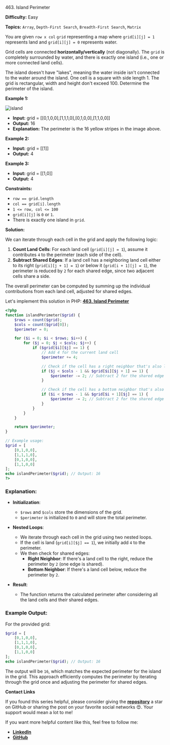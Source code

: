 463\. Island Perimeter

**Difficulty:** Easy

**Topics:** `Array`, `Depth-First Search`, `Breadth-First Search`, `Matrix`

You are given `row x col` `grid` representing a map where `grid[i][j] = 1` represents land and `grid[i][j] = 0` represents water.

Grid cells are connected **horizontally/vertically** (not diagonally). The `grid` is completely surrounded by water, and there is exactly one island (i.e., one or more connected land cells).

The island doesn't have "lakes", meaning the water inside isn't connected to the water around the island. One cell is a square with side length 1. The grid is rectangular, width and height don't exceed 100. Determine the perimeter of the island.

**Example 1:**

![island](https://assets.leetcode.com/uploads/2018/10/12/island.png)

- **Input:** grid = [[0,1,0,0],[1,1,1,0],[0,1,0,0],[1,1,0,0]]
- **Output:** 16
- **Explanation:** The perimeter is the 16 yellow stripes in the image above.

**Example 2:**

- **Input:** grid = [[1]]
- **Output:** 4

**Example 3:**

- **Input:** grid = [[1,0]]
- **Output:** 4

**Constraints:**

- `row == grid.length`
- `col == grid[i].length`
- `1 <= row, col <= 100`
- `grid[i][j]` is `0` or `1`.
- There is exactly one island in `grid`.


**Solution:**

We can iterate through each cell in the grid and apply the following logic:

1. **Count Land Cells**: For each land cell (`grid[i][j] = 1`), assume it contributes `4` to the perimeter (each side of the cell).
2. **Subtract Shared Edges**: If a land cell has a neighboring land cell either to its right (`grid[i][j + 1] = 1`) or below it (`grid[i + 1][j] = 1`), the perimeter is reduced by `2` for each shared edge, since two adjacent cells share a side.

The overall perimeter can be computed by summing up the individual contributions from each land cell, adjusted for shared edges.

Let's implement this solution in PHP: **[463. Island Perimeter](https://github.com/mah-shamim/leet-code-in-php/tree/main/algorithms/000463-island-perimeter/solution.php)**

```php
<?php
function islandPerimeter($grid) {
    $rows = count($grid);
    $cols = count($grid[0]);
    $perimeter = 0;

    for ($i = 0; $i < $rows; $i++) {
        for ($j = 0; $j < $cols; $j++) {
            if ($grid[$i][$j] == 1) {
                // Add 4 for the current land cell
                $perimeter += 4;

                // Check if the cell has a right neighbor that's also land
                if ($j < $cols - 1 && $grid[$i][$j + 1] == 1) {
                    $perimeter -= 2; // Subtract 2 for the shared edge with the right neighbor
                }

                // Check if the cell has a bottom neighbor that's also land
                if ($i < $rows - 1 && $grid[$i + 1][$j] == 1) {
                    $perimeter -= 2; // Subtract 2 for the shared edge with the bottom neighbor
                }
            }
        }
    }

    return $perimeter;
}

// Example usage:
$grid = [
    [0,1,0,0],
    [1,1,1,0],
    [0,1,0,0],
    [1,1,0,0]
];
echo islandPerimeter($grid); // Output: 16
?>
```

### Explanation:

- **Initialization**:
    - `$rows` and `$cols` store the dimensions of the grid.
    - `$perimeter` is initialized to `0` and will store the total perimeter.

- **Nested Loops**:
    - We iterate through each cell in the grid using two nested loops.
    - If the cell is land (`grid[i][$j] == 1`), we initially add `4` to the perimeter.
    - We then check for shared edges:
        - **Right Neighbor**: If there's a land cell to the right, reduce the perimeter by `2` (one edge is shared).
        - **Bottom Neighbor**: If there's a land cell below, reduce the perimeter by `2`.

- **Result**:
    - The function returns the calculated perimeter after considering all the land cells and their shared edges.

### Example Output:

For the provided grid:

```php
$grid = [
    [0,1,0,0],
    [1,1,1,0],
    [0,1,0,0],
    [1,1,0,0]
];
echo islandPerimeter($grid); // Output: 16
```

The output will be `16`, which matches the expected perimeter for the island in the grid. This approach efficiently computes the perimeter by iterating through the grid once and adjusting the perimeter for shared edges.

**Contact Links**

If you found this series helpful, please consider giving the **[repository](https://github.com/mah-shamim/leet-code-in-php)** a star on GitHub or sharing the post on your favorite social networks 😍. Your support would mean a lot to me!

If you want more helpful content like this, feel free to follow me:

- **[LinkedIn](https://www.linkedin.com/in/arifulhaque/)**
- **[GitHub](https://github.com/mah-shamim)**
